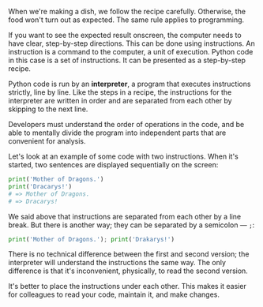 When we're making a dish, we follow the recipe carefully. Otherwise, the food won't turn out as expected. The same rule applies to programming.

If you want to see the expected result onscreen, the computer needs to have clear, step-by-step directions. This can be done using instructions. An instruction is a command to the computer, a unit of execution. Python code in this case is a set of instructions. It can be presented as a step-by-step recipe.

Python code is run by an **interpreter**, a program that executes instructions strictly, line by line. Like the steps in a recipe, the instructions for the interpreter are written in order and are separated from each other by skipping to the next line.

Developers must understand the order of operations in the code, and be able to mentally divide the program into independent parts that are convenient for analysis.

  Let's look at an example of some code with two instructions. When it's started, two sentences are displayed sequentially on the screen:

```python
print('Mother of Dragons.')
print('Dracarys!')
# => Mother of Dragons.
# => Dracarys!
```

We said above that instructions are separated from each other by a line break. But there is another way; they can be separated by a semicolon — `;`:

```python
print('Mother of Dragons.'); print('Drakarys!')
```

  There is no technical difference between the first and second version; the interpreter will understand the instructions the same way. The only difference is that it's inconvenient, physically, to read the second version.

It's better to place the instructions under each other. This makes it easier for colleagues to read your code, maintain it, and make changes.
